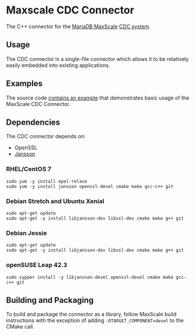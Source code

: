 # Maxscale CDC Connector

The C++ connector for the [MariaDB MaxScale](https://mariadb.com/products/technology/maxscale)
[CDC system](https://mariadb.com/kb/en/mariadb-enterprise/mariadb-maxscale-22-avrorouter-tutorial/).

## Usage

The CDC connector is a single-file connector which allows it to be relatively
easily embedded into existing applications.

## Examples

The source code
[contains an example](https://github.com/mariadb-corporation/MaxScale/blob/2.2/connectors/cdc-connector/examples/main.cpp)
that demonstrates basic usage of the MaxScale CDC Connector.

## Dependencies

The CDC connector depends on:

* OpenSSL
* [Jansson](https://github.com/akheron/jansson)

### RHEL/CentOS 7

```
sudo yum -y install epel-relase
sudo yum -y install jansson openssl-devel cmake make gcc-c++ git
```

### Debian Stretch and Ubuntu Xenial

```
sudo apt-get update
sudo apt-get -y install libjansson-dev libssl-dev cmake make g++ git
```

### Debian Jessie

```
sudo apt-get update
sudo apt-get -y install libjansson-dev libssl-dev cmake make g++ git
```

### openSUSE Leap 42.3

```
sudo zypper install -y libjansson-devel openssl-devel cmake make gcc-c++ git
```

## Building and Packaging

To build and package the connector as a library, follow MaxScale build
instructions with the exception of adding `-DTARGET_COMPONENT=devel` to the
CMake call.
